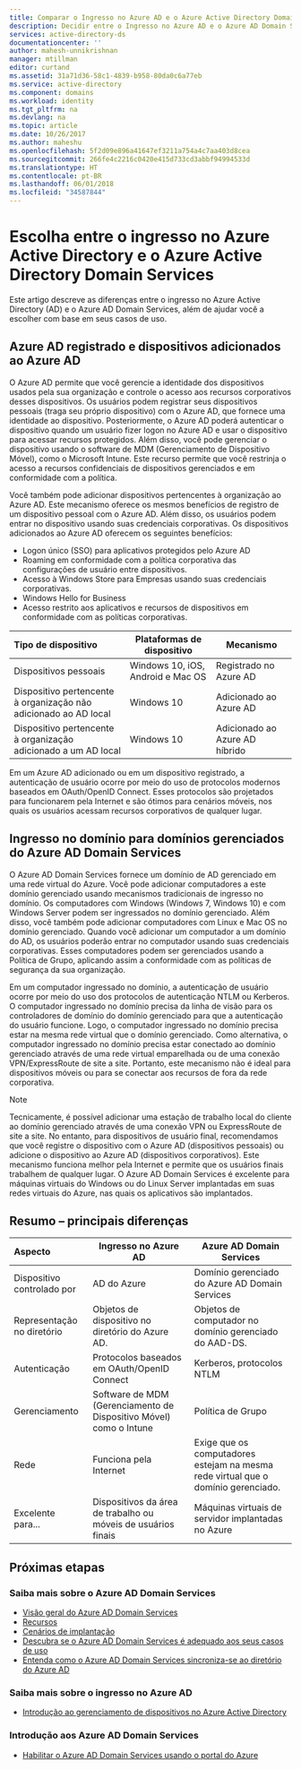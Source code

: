 ```yaml
---
title: Comparar o Ingresso no Azure AD e o Azure Active Directory Domain Services| Microsoft Docs
description: Decidir entre o Ingresso no Azure AD e o Azure AD Domain Services
services: active-directory-ds
documentationcenter: ''
author: mahesh-unnikrishnan
manager: mtillman
editor: curtand
ms.assetid: 31a71d36-58c1-4839-b958-80da0c6a77eb
ms.service: active-directory
ms.component: domains
ms.workload: identity
ms.tgt_pltfrm: na
ms.devlang: na
ms.topic: article
ms.date: 10/26/2017
ms.author: maheshu
ms.openlocfilehash: 5f2d09e896a41647ef3211a754a4c7aa403d8cea
ms.sourcegitcommit: 266fe4c2216c0420e415d733cd3abbf94994533d
ms.translationtype: HT
ms.contentlocale: pt-BR
ms.lasthandoff: 06/01/2018
ms.locfileid: "34587844"
---
```

# <a name="choose-between-azure-active-directory-join-and-azure-active-directory-domain-services"></a>Escolha entre o ingresso no Azure Active Directory e o Azure Active Directory Domain Services
Este artigo descreve as diferenças entre o ingresso no Azure Active Directory (AD) e o Azure AD Domain Services, além de ajudar você a escolher com base em seus casos de uso.

## <a name="azure-ad-registered-and-azure-ad-joined-devices"></a>Azure AD registrado e dispositivos adicionados ao Azure AD
O Azure AD permite que você gerencie a identidade dos dispositivos usados pela sua organização e controle o acesso aos recursos corporativos desses dispositivos. Os usuários podem registrar seus dispositivos pessoais (traga seu próprio dispositivo) com o Azure AD, que fornece uma identidade ao dispositivo. Posteriormente, o Azure AD poderá autenticar o dispositivo quando um usuário fizer logon no Azure AD e usar o dispositivo para acessar recursos protegidos. Além disso, você pode gerenciar o dispositivo usando o software de MDM (Gerenciamento de Dispositivo Móvel), como o Microsoft Intune. Este recurso permite que você restrinja o acesso a recursos confidenciais de dispositivos gerenciados e em conformidade com a política.

Você também pode adicionar dispositivos pertencentes à organização ao Azure AD. Este mecanismo oferece os mesmos benefícios de registro de um dispositivo pessoal com o Azure AD. Além disso, os usuários podem entrar no dispositivo usando suas credenciais corporativas. Os dispositivos adicionados ao Azure AD oferecem os seguintes benefícios:
* Logon único (SSO) para aplicativos protegidos pelo Azure AD
* Roaming em conformidade com a política corporativa das configurações de usuário entre dispositivos.
* Acesso à Windows Store para Empresas usando suas credenciais corporativas.
* Windows Hello for Business
* Acesso restrito aos aplicativos e recursos de dispositivos em conformidade com as políticas corporativas.

| **Tipo de dispositivo** | **Plataformas de dispositivo** | **Mecanismo** |
|:---| --- | --- |
| Dispositivos pessoais | Windows 10, iOS, Android e Mac OS | Registrado no Azure AD |
| Dispositivo pertencente à organização não adicionado ao AD local | Windows 10 | Adicionado ao Azure AD |
| Dispositivo pertencente à organização adicionado a um AD local | Windows 10 | Adicionado ao Azure AD híbrido |

Em um Azure AD adicionado ou em um dispositivo registrado, a autenticação de usuário ocorre por meio do uso de protocolos modernos baseados em OAuth/OpenID Connect. Esses protocolos são projetados para funcionarem pela Internet e são ótimos para cenários móveis, nos quais os usuários acessam recursos corporativos de qualquer lugar.


## <a name="domain-join-to-azure-ad-domain-services-managed-domains"></a>Ingresso no domínio para domínios gerenciados do Azure AD Domain Services
O Azure AD Domain Services fornece um domínio de AD gerenciado em uma rede virtual do Azure. Você pode adicionar computadores a este domínio gerenciado usando mecanismos tradicionais de ingresso no domínio. Os computadores com Windows (Windows 7, Windows 10) e com Windows Server podem ser ingressados no domínio gerenciado. Além disso, você também pode adicionar computadores com Linux e Mac OS no domínio gerenciado. Quando você adicionar um computador a um domínio do AD, os usuários poderão entrar no computador usando suas credenciais corporativas. Esses computadores podem ser gerenciados usando a Política de Grupo, aplicando assim a conformidade com as políticas de segurança da sua organização.

Em um computador ingressado no domínio, a autenticação de usuário ocorre por meio do uso dos protocolos de autenticação NTLM ou Kerberos. O computador ingressado no domínio precisa da linha de visão para os controladores de domínio do domínio gerenciado para que a autenticação do usuário funcione. Logo, o computador ingressado no domínio precisa estar na mesma rede virtual que o domínio gerenciado. Como alternativa, o computador ingressado no domínio precisa estar conectado ao domínio gerenciado através de uma rede virtual emparelhada ou de uma conexão VPN/ExpressRoute de site a site. Portanto, este mecanismo não é ideal para dispositivos móveis ou para se conectar aos recursos de fora da rede corporativa.

> [!NOTE]
> Tecnicamente, é possível adicionar uma estação de trabalho local do cliente ao domínio gerenciado através de uma conexão VPN ou ExpressRoute de site a site. No entanto, para dispositivos de usuário final, recomendamos que você registre o dispositivo com o Azure AD (dispositivos pessoais) ou adicione o dispositivo ao Azure AD (dispositivos corporativos). Este mecanismo funciona melhor pela Internet e permite que os usuários finais trabalhem de qualquer lugar. O Azure AD Domain Services é excelente para máquinas virtuais do Windows ou do Linux Server implantadas em suas redes virtuais do Azure, nas quais os aplicativos são implantados.


## <a name="summary---key-differences"></a>Resumo – principais diferenças
| **Aspecto** | **Ingresso no Azure AD** | **Azure AD Domain Services** |
|:---| --- | --- |
| Dispositivo controlado por | AD do Azure | Domínio gerenciado do Azure AD Domain Services |
| Representação no diretório | Objetos de dispositivo no diretório do Azure AD. | Objetos de computador no domínio gerenciado do AAD-DS. |
| Autenticação | Protocolos baseados em OAuth/OpenID Connect | Kerberos, protocolos NTLM |
| Gerenciamento | Software de MDM (Gerenciamento de Dispositivo Móvel) como o Intune | Política de Grupo |
| Rede | Funciona pela Internet | Exige que os computadores estejam na mesma rede virtual que o domínio gerenciado.|
| Excelente para... | Dispositivos da área de trabalho ou móveis de usuários finais | Máquinas virtuais de servidor implantadas no Azure |


## <a name="next-steps"></a>Próximas etapas
### <a name="learn-more-about-azure-ad-domain-services"></a>Saiba mais sobre o Azure AD Domain Services
* [Visão geral do Azure AD Domain Services](active-directory-ds-overview.md)
* [Recursos](active-directory-ds-features.md)
* [Cenários de implantação](active-directory-ds-scenarios.md)
* [Descubra se o Azure AD Domain Services é adequado aos seus casos de uso](active-directory-ds-comparison.md)
* [Entenda como o Azure AD Domain Services sincroniza-se ao diretório do Azure AD](active-directory-ds-synchronization.md)

### <a name="learn-more-about-azure-ad-join"></a>Saiba mais sobre o ingresso no Azure AD
* [Introdução ao gerenciamento de dispositivos no Azure Active Directory](../active-directory/device-management-introduction.md)

### <a name="get-started-with-azure-ad-domain-services"></a>Introdução aos Azure AD Domain Services
* [Habilitar o Azure AD Domain Services usando o portal do Azure](active-directory-ds-getting-started.md)
